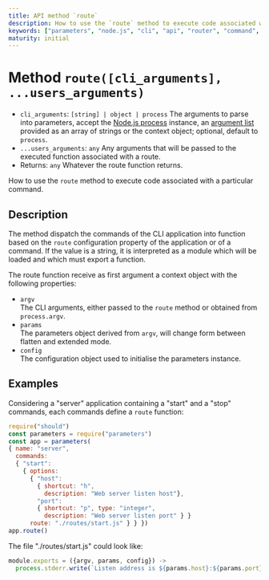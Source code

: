 ```yaml
---
title: API method `route`
description: How to use the `route` method to execute code associated with a particular command.
keywords: ["parameters", "node.js", "cli", "api", "router", "command", "route"]
maturity: initial
---
```


# Method `route([cli_arguments], ...users_arguments)`

* `cli_arguments`: `[string] | object | process` The arguments to parse into parameters, accept the [Node.js process](https://nodejs.org/api/process.html) instance, an [argument list](https://nodejs.org/api/process.html#process_process_argv) provided as an array of strings or the context object; optional, default to `process`.
* `...users_arguments`: `any` Any arguments that will be passed to the executed function associated with a route.
* Returns: `any` Whatever the route function returns.

How to use the `route` method to execute code associated with a particular command.

## Description

The method dispatch the commands of the CLI application into function based on the `route` configuration property of the application or of a command. If the value is a string, it is interpreted as a module which will be loaded and which must export a function.

The route function receive as first argument a context object with the following properties:

* `argv`   
  The CLI arguments, either passed to the `route` method or obtained from `process.argv`.
* `params`   
  The parameters object derived from `argv`, will change form between flatten and extended mode.
* `config`   
  The configuration object used to initialise the parameters instance.

## Examples

Considering a "server" application containing a "start" and a "stop" commands, each commands define a `route` function:

```js
require("should")
const parameters = require("parameters")
const app = parameters(
{ name: "server",
  commands:
  { "start":
    { options:
      { "host":
        { shortcut: "h",
          description: "Web server listen host"},
        "port":
        { shortcut: "p", type: "integer",
          description: "Web server listen port" } }
      route: "./routes/start.js" } } })
app.route()
```

The file "./routes/start.js" could look like:

```js
module.exports = ({argv, params, config}) ->
  process.stderr.write(`Listen address is ${params.host}:${params.port}`)
```
